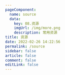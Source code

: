 ```yaml
---
pageComponent: 
  name: source
  data: 
    key: 08.资源
    imgUrl: /img/more.png
    description: 常用资源
title: 资源
date: 2022-02-26 14:22:56
permalink: /source
sidebar: false
article: false
comment: false
editLink: false
---
```

